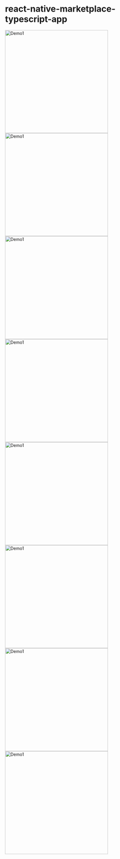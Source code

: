 # react-native-marketplace-typescript-app

<img src="https://raw.githubusercontent.com/funnyjerry/react-native-marketplace-typescript-app/master/images/1.png" alt="Demo1" width="340" />
<img src="https://raw.githubusercontent.com/funnyjerry/react-native-marketplace-typescript-app/master/images/2.png" alt="Demo1" width="340" />
<img src="https://raw.githubusercontent.com/funnyjerry/react-native-marketplace-typescript-app/master/images/3.png" alt="Demo1" width="340" />
<img src="https://raw.githubusercontent.com/funnyjerry/react-native-marketplace-typescript-app/master/images/4.png" alt="Demo1" width="340" />
<img src="https://raw.githubusercontent.com/funnyjerry/react-native-marketplace-typescript-app/master/images/5.png" alt="Demo1" width="340" />
<img src="https://raw.githubusercontent.com/funnyjerry/react-native-marketplace-typescript-app/master/images/6.png" alt="Demo1" width="340" />
<img src="https://raw.githubusercontent.com/funnyjerry/react-native-marketplace-typescript-app/master/images/7.png" alt="Demo1" width="340" />
<img src="https://raw.githubusercontent.com/funnyjerry/react-native-marketplace-typescript-app/master/images/8.png" alt="Demo1" width="340" />
